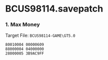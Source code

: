 # BCUS98114.savepatch

### 1. Max Money

Target File: `BCUS98114-GAME\GT5.0`

```
80010004 00000609
88000004 04000000
28000005 3B9AC9FF
```

